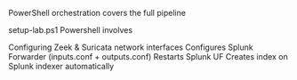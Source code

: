 PowerShell orchestration covers the full pipeline

setup-lab.ps1
Powershell involves 

Configuring Zeek & Suricata network interfaces
Configures Splunk Forwarder (inputs.conf + outputs.conf)
Restarts Splunk UF
Creates index on Splunk indexer automatically
